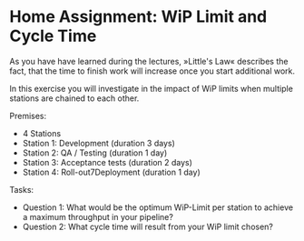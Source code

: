 # Home Assignment: WiP Limit and Cycle Time

As you have have learned during the lectures, »Little's Law« describes the fact, that the time to finish work will increase once you start additional work.

In this exercise you will investigate in the impact of WiP limits when multiple stations are chained to each other.

Premises:
* 4 Stations 
* Station 1: Development (duration 3 days)
* Station 2: QA / Testing (duration 1 day)
* Station 3: Acceptance tests (duration 2 days)
* Station 4: Roll-out7Deployment (duration 1 day)

Tasks:
* Question 1: What would be the optimum WiP-Limit per station to achieve a maximum throughput in your pipeline?
* Question 2: What cycle time will result from your WiP limit chosen?